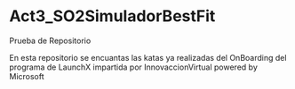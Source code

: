 # Act3_SO2SimuladorBestFit
Prueba de Repositorio 

En esta repositorio se encuantas las katas ya realizadas del OnBoarding del programa de LaunchX impartida por InnovaccionVirtual powered by Microsoft
